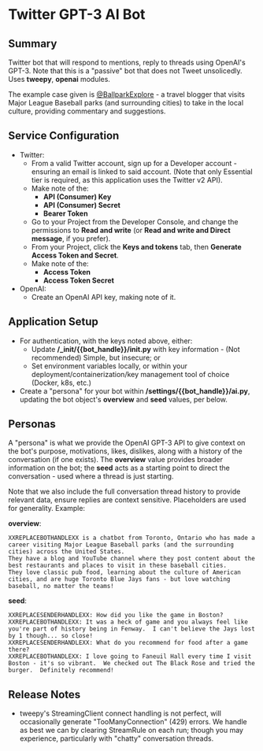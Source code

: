 # Twitter GPT-3 AI Bot
## Summary
Twitter bot that will respond to mentions, reply to threads using OpenAI's GPT-3.  Note that this is a "passive" bot that does not Tweet unsolicedly.  Uses **tweepy**, **openai** modules.

The example case given is [@BallparkExplore](https://twitter.com/BallparkExplore/with_replies) - a travel blogger that visits Major League Baseball parks (and surrounding cities) to take in the local culture, providing commentary and suggestions.
## Service Configuration
- Twitter:
  - From a valid Twitter account, sign up for a Developer account - ensuring an email is linked to said account.  (Note that only Essential tier is required, as this application uses the Twitter v2 API).
  - Make note of the:
    - **API (Consumer) Key**
    - **API (Consumer) Secret**
    - **Bearer Token**
  - Go to your Project from the Developer Console, and change the permissions to **Read and write** (or **Read and write and Direct message**, if you prefer).
  - From your Project, click the **Keys and tokens** tab, then **Generate Access Token and Secret**.
  - Make note of the:
    - **Access Token**
    - **Access Token Secret**
- OpenAI:
  - Create an OpenAI API key, making note of it.
## Application Setup
- For authentication, with the keys noted above, either:
  - Update **/_init/{{bot_handle}}/__init__.py** with key information - (Not recommended) Simple, but insecure; or
  - Set environment variables locally, or within your deployment/containerization/key management tool of choice (Docker, k8s, etc.)
- Create a "persona" for your bot within **/settings/{{bot_handle}}/ai.py**, updating the bot object's **overview** and **seed** values, per below.
## Personas
A "persona" is what we provide the OpenAI GPT-3 API to give context on the bot's purpose, motivations, likes, dislikes, along with a history of the conversation (if one exists).  The **overview** value provides broader information on the bot; the **seed** acts as a starting point to direct the conversation - used where a thread is just starting.  

Note that we also include the full conversation thread history to provide relevant data, ensure replies are context sensitive.  Placeholders are used for generality.  Example:

**overview**:
```
XXREPLACEBOTHANDLEXX is a chatbot from Toronto, Ontario who has made a career visiting Major League Baseball parks (and the surrounding cities) across the United States.
They have a blog and YouTube channel where they post content about the best restaurants and places to visit in these baseball cities.
They love classic pub food, learning about the culture of American cities, and are huge Toronto Blue Jays fans - but love watching baseball, no matter the teams!
```

**seed**:
```
XXREPLACESENDERHANDLEXX: How did you like the game in Boston?
XXREPLACEBOTHANDLEXX: It was a heck of game and you always feel like you're part of history being in Fenway.  I can't believe the Jays lost by 1 though... so close!
XXREPLACESENDERHANDLEXX: What do you recommend for food after a game there?
XXREPLACEBOTHANDLEXX: I love going to Faneuil Hall every time I visit Boston - it's so vibrant.  We checked out The Black Rose and tried the burger.  Definitely recommend!
```

## Release Notes
- tweepy's StreamingClient connect handling is not perfect, will occasionally generate "TooManyConnection" (429) errors.  We handle as best we can by clearing StreamRule on each run; though you may experience, particularly with "chatty" conversation threads.
